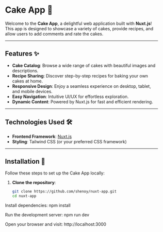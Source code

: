 # Cake App 🎂

Welcome to the **Cake App**, a delightful web application built with **Nuxt.js**! This app is designed to showcase a variety of cakes, provide recipes, and allow users to add comments and rate the cakes.

---

## Features ✨

- **Cake Catalog**: Browse a wide range of cakes with beautiful images and descriptions.
- **Recipe Sharing**: Discover step-by-step recipes for baking your own cakes at home.
- **Responsive Design**: Enjoy a seamless experience on desktop, tablet, and mobile devices.
- **Easy Navigation**: Intuitive UI/UX for effortless exploration.
- **Dynamic Content**: Powered by Nuxt.js for fast and efficient rendering.

---

## Technologies Used 🛠️

- **Frontend Framework**: [Nuxt.js](https://nuxtjs.org/)
- **Styling**: Tailwind CSS (or your preferred CSS framework)
---

## Installation 🚀

Follow these steps to set up the Cake App locally:

1. **Clone the repository**:
   ```bash
   git clone https://github.com/shenoy/nuxt-app.git
   cd nuxt-app
   
Install dependencies:
npm install

Run the development server:
npm run dev

Open your browser and visit:
http://localhost:3000

```

